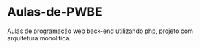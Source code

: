 # Aulas-de-PWBE

Aulas de programação web back-end utilizando php, projeto com arquitetura monolítica. 
